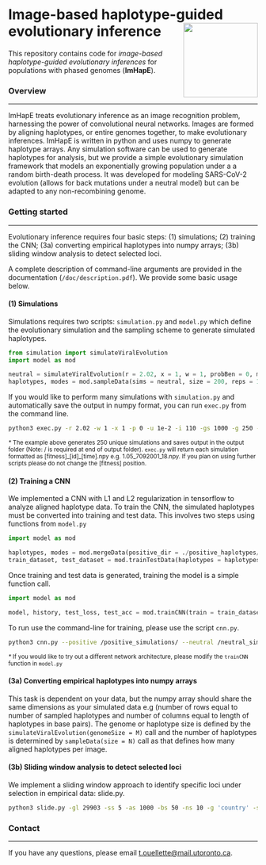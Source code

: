 # Image-based haplotype-guided evolutionary inference <img align="right" width="150" height="150" src="https://github.com/tomouellette/IHapE/blob/master/icon.svg">

This repository contains code for *image-based haplotype-guided evolutionary inferences* for populations with phased genomes (**ImHapE**). 

### Overview
---

ImHapE treats evolutionary inference as an image recognition problem, harnessing the power of convolutional neural networks. Images are formed by aligning haplotypes, or entire genomes together, to make evolutionary inferences. ImHapE is written in python and uses numpy to generate haplotype arrays. Any simulation software can be used to generate haplotypes for analysis, but we provide a simple evolutionary simulation framework that models an exponentially growing population under a a random birth-death process. It was developed for modeling SARS-CoV-2 evolution (allows for back mutations under a neutral model) but can be adapted to any non-recombining genome.

### Getting started
---

Evolutionary inference requires four basic steps: (1) simulations; (2) training the CNN; (3a) converting empirical haplotypes into numpy arrays; (3b) sliding window analysis to detect selected loci. 

A complete description of command-line arguments are provided in the documentation (`/doc/description.pdf`). We provide some basic usage below. 

#### (1) Simulations

Simulations requires two scripts: `simulation.py` and `model.py` which define the evolutionary simulation and the sampling scheme to generate simulated haplotypes.  

```python
from simulation import simulateViralEvolution
import model as mod

neutral = simulateViralEvolution(r = 2.02, x = 1, w = 1, probBen = 0, mutRate = 1e-4, initSize = 250, genomeSize = 5000)
haplotypes, modes = mod.sampleData(sims = neutral, size = 200, reps = 1, sort_row = False, sort_col = True)
```

If you would like to perform many simulations with `simulation.py` and automatically save the output in numpy format, you can run `exec.py` from the command line.

```bash
python3 exec.py -r 2.02 -w 1 -x 1 -p 0 -u 1e-2 -i 110 -gs 1000 -g 250 -ms 1e5 -n 250 -out ./output_folder/
```

<sub>*\** The example above generates 250 unique simulations and saves output in the output folder (Note: / is required at end of output folder). `exec.py` will return each simulation formatted as [fitness]\_[id]\_[time].npy e.g. 1.05_7092001_18.npy. If you plan on using further scripts please do not change the [fitness] position. </sub>

#### (2) Training a CNN

We implemented a CNN with L1 and L2 regularization in tensorflow to analyze aligned haplotype data. To train the CNN, the simulated haplotypes must be converted into training and test data. This involves two steps using functions from `model.py`

```python
import model as mod

haplotypes, modes = mod.mergeData(positive_dir = ./positive_haplotypes/, neutral_dir = ./neutral_haplotypes, n = 100)
train_dataset, test_dataset = mod.trainTestData(haplotypes = haplotypes, modes = modes, p = 0.2)
```

Once training and test data is generated, training the model is a simple function call.
```python
import model as mod

model, history, test_loss, test_acc = mod.trainCNN(train = train_dataset, test = test_dataset)
```

To run use the command-line for training, please use the script `cnn.py`.
```bash
python3 cnn.py --positive /positive_simulations/ --neutral /neutral_simulations/ -p 0.17 --out /models/ --num 12000
```

<sub>*\** If you would like to try out a different network architecture, please modify the `trainCNN` function in `model.py`</sub>


#### (3a) Converting empirical haplotypes into numpy arrays

This task is dependent on your data, but the numpy array should share the same dimensions as your simulated data e.g (number of rows equal to number of sampled haplotypes and number of columns equal to length of haplotypes in base pairs). The genome or haplotype size is defined by the `simulateViralEvolution(genomeSize = M)` call and the number of haplotypes is determined by `sampleData(size = N)` call as that defines how many aligned haplotypes per image.

#### (3b) Sliding window analysis to detect selected loci

We implement a sliding window approach to identify specific loci under selection in empirical data: slide.py. 

```bash
python3 slide.py -gl 29903 -ss 5 -as 1000 -bs 50 -ns 10 -g 'country' -s 'Wales' -mon 3 -geo covid_ids.csv -m CNN.tf -d /haplotypes/ -out /sliding_output/ -back 'False'
```

### Contact
---

If you have any questions, please email t.ouellette@mail.utoronto.ca.
